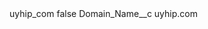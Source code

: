 <?xml version="1.0" encoding="UTF-8"?>
<CustomMetadata xmlns="http://soap.sforce.com/2006/04/metadata" xmlns:xsi="http://www.w3.org/2001/XMLSchema-instance" xmlns:xsd="http://www.w3.org/2001/XMLSchema">
    <label>uyhip_com</label>
    <protected>false</protected>
    <values>
        <field>Domain_Name__c</field>
        <value xsi:type="xsd:string">uyhip.com</value>
    </values>
</CustomMetadata>
